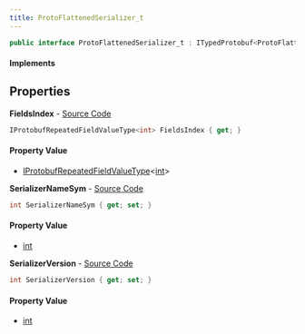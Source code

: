 ```yaml
---
title: ProtoFlattenedSerializer_t
---
```


```csharp
public interface ProtoFlattenedSerializer_t : ITypedProtobuf<ProtoFlattenedSerializer_t>, INativeHandle
```

#### Implements

## Properties

**FieldsIndex** - [Source Code](https://github.com/swiftly-solution/swiftlys2/blob/master/managed/src/SwiftlyS2.Generated/Protobufs/Interfaces/ProtoFlattenedSerializer_t.cs#L19)

```csharp
IProtobufRepeatedFieldValueType<int> FieldsIndex { get; }
```

#### Property Value

- [IProtobufRepeatedFieldValueType](/docs/api/shared/netmessages/iprotobufrepeatedfieldvaluetype-1)<[int](https://learn.microsoft.com/dotnet/api/system.int32)>

**SerializerNameSym** - [Source Code](https://github.com/swiftly-solution/swiftlys2/blob/master/managed/src/SwiftlyS2.Generated/Protobufs/Interfaces/ProtoFlattenedSerializer_t.cs#L13)

```csharp
int SerializerNameSym { get; set; }
```

#### Property Value

- [int](https://learn.microsoft.com/dotnet/api/system.int32)

**SerializerVersion** - [Source Code](https://github.com/swiftly-solution/swiftlys2/blob/master/managed/src/SwiftlyS2.Generated/Protobufs/Interfaces/ProtoFlattenedSerializer_t.cs#L16)

```csharp
int SerializerVersion { get; set; }
```

#### Property Value

- [int](https://learn.microsoft.com/dotnet/api/system.int32)


